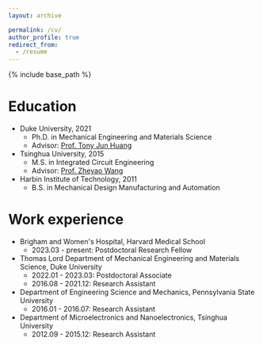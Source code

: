 ```yaml
---
layout: archive

permalink: /cv/
author_profile: true
redirect_from:
  - /resume
---
```


{% include base_path %}

Education
======

* Duke University, 2021
    * Ph.D. in Mechanical Engineering and Materials Science 
    * Advisor: [Prof. Tony Jun Huang](https://acoustofluidics.pratt.duke.edu/people/tony-jun-huang)
* Tsinghua University, 2015
    * M.S. in Integrated Circuit Engineering
    * Advisor: [Prof. Zheyao Wang](https://main.ime.tsinghua.edu.cn/members.html)
* Harbin Institute of Technology, 2011
    * B.S. in Mechanical Design Manufacturing and Automation

Work experience
======
* Brigham and Women's Hospital, Harvard Medical School
    * 2023.03 - present: Postdoctoral Research Fellow 
* Thomas Lord Department of Mechanical Engineering and Materials Science, Duke University
    * 2022.01 - 2023.03: Postdoctoral Associate
    * 2016.08 - 2021.12: Research Assistant
* Department of Engineering Science and Mechanics, Pennsylvania State University
    * 2016.01 - 2016.07: Research Assistant
* Department of Microelectronics and Nanoelectronics, Tsinghua University
    * 2012.09 - 2015.12: Research Assistant

  

